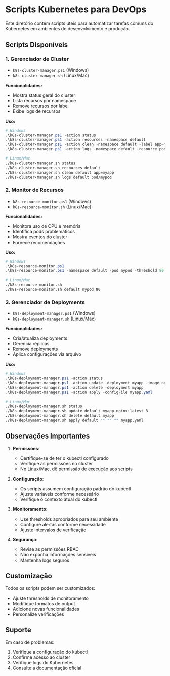 # Scripts Kubernetes para DevOps

Este diretório contém scripts úteis para automatizar tarefas comuns do Kubernetes em ambientes de desenvolvimento e produção.

## Scripts Disponíveis

### 1. Gerenciador de Cluster
- `k8s-cluster-manager.ps1` (Windows)
- `k8s-cluster-manager.sh` (Linux/Mac)
  
**Funcionalidades:**
- Mostra status geral do cluster
- Lista recursos por namespace
- Remove recursos por label
- Exibe logs de recursos

**Uso:**
```powershell
# Windows
.\k8s-cluster-manager.ps1 -action status
.\k8s-cluster-manager.ps1 -action resources -namespace default
.\k8s-cluster-manager.ps1 -action clean -namespace default -label app=myapp
.\k8s-cluster-manager.ps1 -action logs -namespace default -resource pod/mypod
```

```bash
# Linux/Mac
./k8s-cluster-manager.sh status
./k8s-cluster-manager.sh resources default
./k8s-cluster-manager.sh clean default app=myapp
./k8s-cluster-manager.sh logs default pod/mypod
```

### 2. Monitor de Recursos
- `k8s-resource-monitor.ps1` (Windows)
- `k8s-resource-monitor.sh` (Linux/Mac)

**Funcionalidades:**
- Monitora uso de CPU e memória
- Identifica pods problemáticos
- Mostra eventos do cluster
- Fornece recomendações

**Uso:**
```powershell
# Windows
.\k8s-resource-monitor.ps1
.\k8s-resource-monitor.ps1 -namespace default -pod mypod -threshold 80
```

```bash
# Linux/Mac
./k8s-resource-monitor.sh
./k8s-resource-monitor.sh default mypod 80
```

### 3. Gerenciador de Deployments
- `k8s-deployment-manager.ps1` (Windows)
- `k8s-deployment-manager.sh` (Linux/Mac)

**Funcionalidades:**
- Cria/atualiza deployments
- Gerencia réplicas
- Remove deployments
- Aplica configurações via arquivo

**Uso:**
```powershell
# Windows
.\k8s-deployment-manager.ps1 -action status
.\k8s-deployment-manager.ps1 -action update -deployment myapp -image nginx:latest -replicas 3
.\k8s-deployment-manager.ps1 -action delete -deployment myapp
.\k8s-deployment-manager.ps1 -action apply -configFile myapp.yaml
```

```bash
# Linux/Mac
./k8s-deployment-manager.sh status
./k8s-deployment-manager.sh update default myapp nginx:latest 3
./k8s-deployment-manager.sh delete default myapp
./k8s-deployment-manager.sh apply default "" "" "" myapp.yaml
```

## Observações Importantes

1. **Permissões**: 
   - Certifique-se de ter o kubectl configurado
   - Verifique as permissões no cluster
   - No Linux/Mac, dê permissão de execução aos scripts

2. **Configuração**:
   - Os scripts assumem configuração padrão do kubectl
   - Ajuste variáveis conforme necessário
   - Verifique o contexto atual do kubectl

3. **Monitoramento**:
   - Use thresholds apropriados para seu ambiente
   - Configure alertas conforme necessidade
   - Ajuste intervalos de verificação

4. **Segurança**:
   - Revise as permissões RBAC
   - Não exponha informações sensíveis
   - Mantenha logs seguros

## Customização

Todos os scripts podem ser customizados:
- Ajuste thresholds de monitoramento
- Modifique formatos de output
- Adicione novas funcionalidades
- Personalize verificações

## Suporte

Em caso de problemas:
1. Verifique a configuração do kubectl
2. Confirme acesso ao cluster
3. Verifique logs do Kubernetes
4. Consulte a documentação oficial
